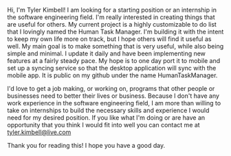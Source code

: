 Hi, I'm Tyler Kimbell! 
  I am looking for a starting position or an internship in the software engineering field. I'm really interested in creating things that are useful for others. My current project 
is a highly customizable to do list that I lovingly named the Human Task Manager. I'm building it with the intent to keep my own life more on track, but I hope others will find it 
useful as well. My main goal is to make something that is very useful, while also being simple and minimal. I update it daily and have been implementing new features at a fairly 
steady pace. My hope is to one day port it to mobile and set up a syncing service so that the desktop application will sync with the mobile app. It is public on my github under the name HumanTaskManager. 

  I'd love to get a job making, or working on, programs that other people or businesses need to better their lives or business. Because I don't have any work experience in the 
software engineering field, I am more than willing to take on internships to build the necessary skills and experience I would need for my desired position. If you like what I'm 
doing or are have an opportunity that you think I would fit into well you can contact me at tyler.kimbell@live.com 

Thank you for reading this! I hope you have a good day. 
